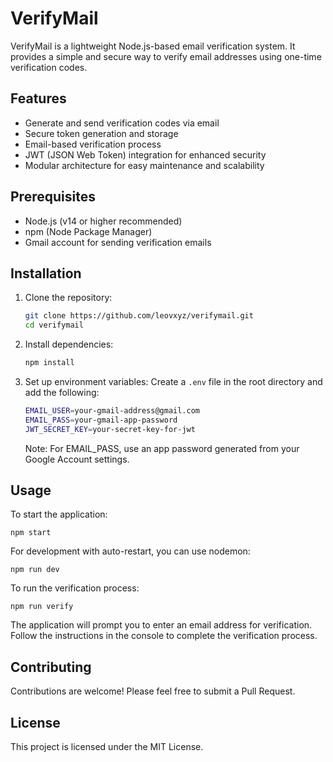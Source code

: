 # VerifyMail

VerifyMail is a lightweight Node.js-based email verification system. It provides a simple and secure way to verify email addresses using one-time verification codes.

## Features

- Generate and send verification codes via email
- Secure token generation and storage
- Email-based verification process
- JWT (JSON Web Token) integration for enhanced security
- Modular architecture for easy maintenance and scalability

## Prerequisites

- Node.js (v14 or higher recommended)
- npm (Node Package Manager)
- Gmail account for sending verification emails

## Installation

1. Clone the repository:
   ```bash
   git clone https://github.com/leovxyz/verifymail.git
   cd verifymail
   ```

2. Install dependencies:
   ```bash
   npm install
   ```

3. Set up environment variables:
   Create a `.env` file in the root directory and add the following:
   ```bash
   EMAIL_USER=your-gmail-address@gmail.com
   EMAIL_PASS=your-gmail-app-password
   JWT_SECRET_KEY=your-secret-key-for-jwt
   ```

   Note: For EMAIL_PASS, use an app password generated from your Google Account settings.

## Usage

To start the application:

```
npm start
```

For development with auto-restart, you can use nodemon:

```
npm run dev
```

To run the verification process:

```
npm run verify
```

The application will prompt you to enter an email address for verification. Follow the instructions in the console to complete the verification process.

## Contributing

Contributions are welcome! Please feel free to submit a Pull Request.

## License

This project is licensed under the MIT License.
